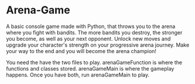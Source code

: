 # Arena-Game
A basic console game made with Python, that throws you to the arena where you fight with bandits. The more bandits you destroy, the stronger you become, as well as your next opponent. Unlock new moves and upgrade your character's strength on your progressive arena journey. Make your way to the end and you will become the arena champion! 

You need the have the two files to play. arenaGameFunction is where the functions and classes stored. arenaGameMain is where the gameplay happens. Once you have both, run arenaGameMain to play.
